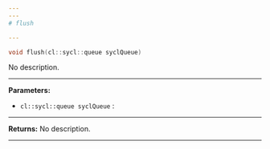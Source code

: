 ```yaml
---
---
# flush

---
```


```cpp
void flush(cl::sycl::queue syclQueue)
```


No description.


---
**Parameters:**

 - `cl::sycl::queue syclQueue`
: 


---
**Returns:** No description.

---
